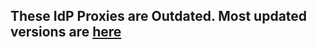 ## These IdP Proxies are Outdated. Most updated versions are [here](https://github.com/reTHINK-project/dev-protostubs/tree/master/src/idpproxy)
